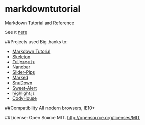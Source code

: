 # markdowntutorial
Markdown Tutorial and Reference

See it [here](http://markdownsyntax.com)

##Projects used
Big thanks to:
- [Markdown Tutorial](http://markdowntutorial.com/)
- [Skeleton](http://getskeleton.com/)
- [Fullpage.js](http://alvarotrigo.com/fullPage/)
- [Nanobar](http://nanobar.micronube.com/)
- [Slider-Pips](https://github.com/simeydotme/jQuery-ui-Slider-Pips/)
- [Marked](https://github.com/chjj/marked)
- [SnuDown](https://github.com/gamefreak/snuownd)
- [Sweet-Alert](https://github.com/t4t5/sweetalert)
- [highlight.js](https://github.com/isagalaev/highlight.js)
- [CodyHouse](http://codyhouse.co)

##Compatibility
All modern browsers, IE10+

##License:
Open Source MIT.
http://opensource.org/licenses/MIT

